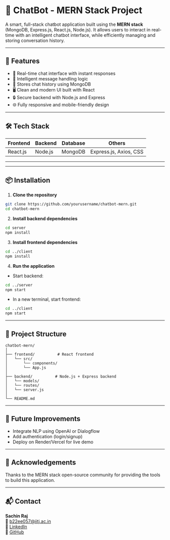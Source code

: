 # 🤖 ChatBot - MERN Stack Project

A smart, full-stack chatbot application built using the **MERN stack** (MongoDB, Express.js, React.js, Node.js). It allows users to interact in real-time with an intelligent chatbot interface, while efficiently managing and storing conversation history.

---

## 🚀 Features

- 💬 Real-time chat interface with instant responses  
- 🧠 Intelligent message handling logic  
- 💾 Stores chat history using MongoDB  
- 🖥️ Clean and modern UI built with React  
- 🔒 Secure backend with Node.js and Express  
- 🌐 Fully responsive and mobile-friendly design  

---

## 🛠️ Tech Stack

| Frontend | Backend | Database | Others |
|----------|---------|----------|--------|
| React.js | Node.js | MongoDB  | Express.js, Axios, CSS |

---



---

## 📦 Installation

1. **Clone the repository**
```bash
git clone https://github.com/yourusername/chatbot-mern.git
cd chatbot-mern
```

2. **Install backend dependencies**
```bash
cd server
npm install
```

3. **Install frontend dependencies**
```bash
cd ../client
npm install
```

4. **Run the application**

- Start backend:
```bash
cd ../server
npm start
```

- In a new terminal, start frontend:
```bash
cd ../client
npm start
```

---

## 📁 Project Structure

```
chatbot-mern/
│
├── frontend/          # React frontend
│   └── src/
│       └── components/
│       └── App.js
│
├── backend/          # Node.js + Express backend
│   └── models/
│   └── routes/
│   └── server.js
│
└── README.md
```

---

## 🧠 Future Improvements

- Integrate NLP using OpenAI or Dialogflow  
- Add authentication (login/signup)  
- Deploy on Render/Vercel for live demo  

---

## 🙌 Acknowledgements

Thanks to the MERN stack open-source community for providing the tools to build this application.

---

## 📬 Contact

**Sachin Raj**  
📧 b22ee057@iitj.ac.in  
🔗 [LinkedIn](https://www.linkedin.com/in/sachin-raj-202a55256/)  
🔗 [GitHub]((https://github.com/schnrj/ChatBot_MERNStack))

